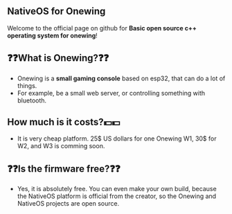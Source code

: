 ## NativeOS for Onewing
Welcome to the official page on github for **Basic open source c++ operating system for onewing**!

## ❓❓What is Onewing?❓❓
- Onewing is a **small gaming console** based on esp32, that can do a lot of things.
- For example, be a small web server, or controlling something with bluetooth.
## How much is it costs?💵💵
- It is very cheap platform. 25$ US dollars for one Onewing W1, 30$ for W2, and W3 is comming soon.
## ❓❓Is the firmware free?❓❓
- Yes, it is absolutely free. You can even make your own build, because the NativeOS platform is official from the creator, so the Onewing and NativeOS projects are open source.

